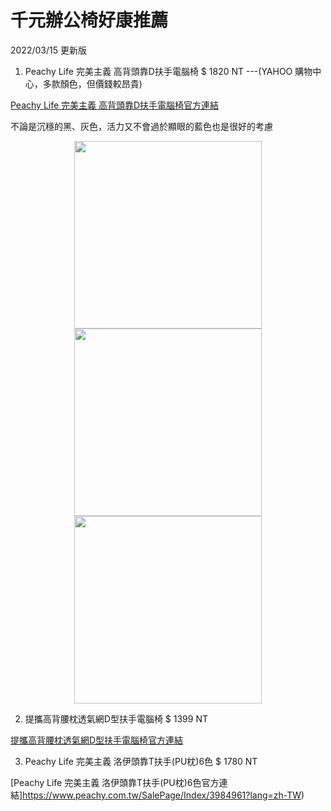 # 千元辦公椅好康推薦

2022/03/15 更新版

1. Peachy Life 完美主義 高背頭靠D扶手電腦椅  $ 1820 NT   ---(YAHOO 購物中心，多款顏色，但價錢較昂貴)

[Peachy Life 完美主義 高背頭靠D扶手電腦椅官方連結](https://tw.buy.yahoo.com/gdsale/Home-Feeling-%E9%9B%BB%E8%85%A6%E6%A4%85-D%E6%89%B6%E6%89%8B-%E5%8A%A0%E5%A4%A7%E8%85%B0%E6%9E%95-6658018.html)

不論是沉穩的黑、灰色，活力又不會過於顯眼的藍色也是很好的考慮

<div align="center">
<center class ="half">
    <img src="https://s.yimg.com/zp/MerchandiseImages/3ACAD708A2-Product-17923569.jpg" width = "300"/ height = "300"/>
    <img src="https://s.yimg.com/zp/MerchandiseImages/66A3D4B2D0-Product-17923570.jpg" width = "300"/ height = "300"/>
    <img src="https://s.yimg.com/zp/MerchandiseImages/98E3FAB915-Product-17923573.jpg" width = "300"/ height = "300"/>
</center>
</div>

2. 提攜高背腰枕透氣網D型扶手電腦椅 $ 1399 NT

[提攜高背腰枕透氣網D型扶手電腦椅官方連結](https://www.chlife.com.tw/SalePage/Index/7478757?lang=zh-TW)

3. Peachy Life 完美主義 洛伊頭靠T扶手(PU枕)6色 $ 1780 NT

[Peachy Life 完美主義 洛伊頭靠T扶手(PU枕)6色官方連結]https://www.peachy.com.tw/SalePage/Index/3984961?lang=zh-TW)
